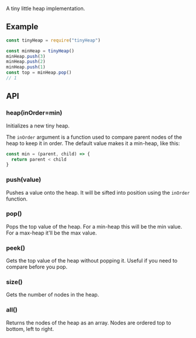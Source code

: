 A tiny little heap implementation.

## Example

```javascript
const tinyHeap = require("tinyHeap")

const minHeap = tinyHeap()
minHeap.push(3)
minHeap.push(2)
minHeap.push(1)
const top = minHeap.pop()
// 1
```

## API

### heap(inOrder=min)

Initializes a new tiny heap.

The `inOrder` argument is a function used to compare parent nodes of the heap to keep it in order. The default value makes it a min-heap, like this:

```javascript
const min = (parent, child) => {
  return parent < child
}
```

### push(value)

Pushes a value onto the heap. It will be sifted into position using the `inOrder` function.

### pop()

Pops the top value of the heap. For a min-heap this will be the min value.
For a max-heap it'll be the max value.

### peek()

Gets the top value of the heap without popping it. Useful if you need to compare before you pop.

### size()

Gets the number of nodes in the heap.

### all()

Returns the nodes of the heap as an array. Nodes are ordered top to bottom, left to right.

